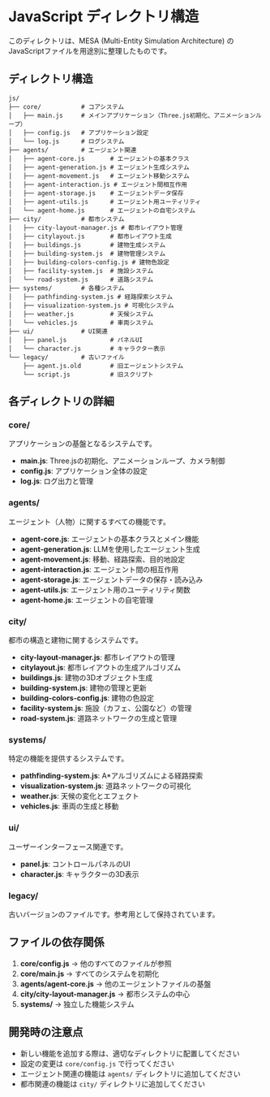 # JavaScript ディレクトリ構造

このディレクトリは、MESA (Multi-Entity Simulation Architecture) のJavaScriptファイルを用途別に整理したものです。

## ディレクトリ構造

```
js/
├── core/           # コアシステム
│   ├── main.js     # メインアプリケーション（Three.js初期化、アニメーションループ）
│   ├── config.js   # アプリケーション設定
│   └── log.js      # ログシステム
├── agents/         # エージェント関連
│   ├── agent-core.js       # エージェントの基本クラス
│   ├── agent-generation.js # エージェント生成システム
│   ├── agent-movement.js   # エージェント移動システム
│   ├── agent-interaction.js # エージェント間相互作用
│   ├── agent-storage.js    # エージェントデータ保存
│   ├── agent-utils.js      # エージェント用ユーティリティ
│   └── agent-home.js       # エージェントの自宅システム
├── city/           # 都市システム
│   ├── city-layout-manager.js # 都市レイアウト管理
│   ├── citylayout.js       # 都市レイアウト生成
│   ├── buildings.js        # 建物生成システム
│   ├── building-system.js  # 建物管理システム
│   ├── building-colors-config.js # 建物色設定
│   ├── facility-system.js  # 施設システム
│   └── road-system.js      # 道路システム
├── systems/        # 各種システム
│   ├── pathfinding-system.js # 経路探索システム
│   ├── visualization-system.js # 可視化システム
│   ├── weather.js          # 天候システム
│   └── vehicles.js         # 車両システム
├── ui/             # UI関連
│   ├── panel.js            # パネルUI
│   └── character.js        # キャラクター表示
└── legacy/         # 古いファイル
    ├── agent.js.old        # 旧エージェントシステム
    └── script.js           # 旧スクリプト
```

## 各ディレクトリの詳細

### core/
アプリケーションの基盤となるシステムです。
- **main.js**: Three.jsの初期化、アニメーションループ、カメラ制御
- **config.js**: アプリケーション全体の設定
- **log.js**: ログ出力と管理

### agents/
エージェント（人物）に関するすべての機能です。
- **agent-core.js**: エージェントの基本クラスとメイン機能
- **agent-generation.js**: LLMを使用したエージェント生成
- **agent-movement.js**: 移動、経路探索、目的地設定
- **agent-interaction.js**: エージェント間の相互作用
- **agent-storage.js**: エージェントデータの保存・読み込み
- **agent-utils.js**: エージェント用のユーティリティ関数
- **agent-home.js**: エージェントの自宅管理

### city/
都市の構造と建物に関するシステムです。
- **city-layout-manager.js**: 都市レイアウトの管理
- **citylayout.js**: 都市レイアウトの生成アルゴリズム
- **buildings.js**: 建物の3Dオブジェクト生成
- **building-system.js**: 建物の管理と更新
- **building-colors-config.js**: 建物の色設定
- **facility-system.js**: 施設（カフェ、公園など）の管理
- **road-system.js**: 道路ネットワークの生成と管理

### systems/
特定の機能を提供するシステムです。
- **pathfinding-system.js**: A*アルゴリズムによる経路探索
- **visualization-system.js**: 道路ネットワークの可視化
- **weather.js**: 天候の変化とエフェクト
- **vehicles.js**: 車両の生成と移動

### ui/
ユーザーインターフェース関連です。
- **panel.js**: コントロールパネルのUI
- **character.js**: キャラクターの3D表示

### legacy/
古いバージョンのファイルです。参考用として保持されています。

## ファイルの依存関係

1. **core/config.js** → 他のすべてのファイルが参照
2. **core/main.js** → すべてのシステムを初期化
3. **agents/agent-core.js** → 他のエージェントファイルの基盤
4. **city/city-layout-manager.js** → 都市システムの中心
5. **systems/** → 独立した機能システム

## 開発時の注意点

- 新しい機能を追加する際は、適切なディレクトリに配置してください
- 設定の変更は `core/config.js` で行ってください
- エージェント関連の機能は `agents/` ディレクトリに追加してください
- 都市関連の機能は `city/` ディレクトリに追加してください 